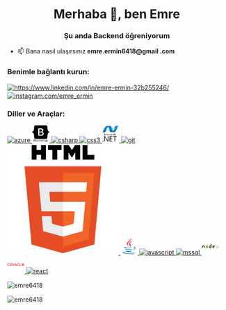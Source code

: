 <h1 align="center">Merhaba 👋, ben Emre</h1>
<h3 align="center">Şu anda Backend öğreniyorum</h3>

- 📫 Bana nasıl ulaşırsınız **emre.ermin6418@gmail .com**

<h3 align="left">Benimle bağlantı kurun:</h3>
<p align="left">
<a href="https://linkedin.com/in/https://www.linkedin .com/in/emre-ermin-32b255246/" target = "blank"><img align = "center" src = "https://raw.githubusercontent.com/rahuldkjain/github-profile-readme-generator/master/ src/images/icons/Social/linked-in-alt.svg" alt = "https://www.linkedin.com/in/emre-ermin-32b255246/" height = "30" genişlik = "40" /> </a>
<a href = "https://instagram.com/instagram.com/emre_ermin" target = "blank"><img align = "center" src = "https://raw.githubusercontent.com/rahuldkjain" /github-profile-readme-generator/master/src/images/icons/Social/instagram.svg" alt = "instagram.com/emre_ermin" height = "30" genişlik = "40" /></a>
</ p>

<h3 align="left">Diller ve Araçlar:</h3>
<p align = "left"> <a href = "https://azure.microsoft.com/en-in/" target = "_blank" rel = "noreferrer"> <img src = "https://www. Vectorlogo.zone/logos/microsoft_azure/microsoft_azure-icon.svg" alt="azure" width="40" height="40"/> </a> <a href="https://getbootstrap.com" target= "_blank" rel = "noreferrer"> <img src = "https://raw.githubusercontent.com/devicons/devicon/master/icons/bootstrap/bootstrap-plain-wordmark.svg" alt = "bootstrap" width = " 40" yükseklik = "40"/> </a> <a href = "https://www.w3schools.com/cs/" target = "_blank" rel = "noreferrer"> <img src = "https:/ /raw.githubusercontent.com/devicons/devicon/master/icons/csharp/csharp-original.svg" alt = "csharp" width = "40" height = "40"/> </a> <a href = "https ://www.w3schools.com/css/" target = "_blank" rel = "noreferrer"> <img src = "https://raw.githubusercontent.com/devicons/devicon/master/icons/css3/css3- orijinal-wordmark.svg" alt = "css3" width = "40" height = "40"/> </a> <a href = "https://dotnet.microsoft.com/" target = "_blank" rel= "noreferrer"> <img src = "https://raw.githubusercontent.com/devicons/devicon/master/icons/dot-net/dot-net-original-wordmark.svg" alt = "dotnet" width = "40 " height = "40"/> </a> <a href = "https://git-scm.com/" target = "_blank" rel = "noreferrer"> <img src = "https://www. Vectorlogo.zone/logos/git-scm/git-scm-icon.svg" alt="git" width="40" height="40"/> </a> <a href="https://www. w3.org/html/" target = "_blank" rel = "noreferrer"> <img src = "https://raw.githubusercontent.com/devicons/devicon/master/icons/html5/html5-original-wordmark.svg " alt = "html5" genişlik = "40" yükseklik = "40"/> </a> <a href = "https://www.java.com" target = "_blank" rel = "noreferrer"> <img src = "https://raw.githubusercontent.com/devicons/devicon/master/icons/java/java-original.svg" alt = "java" width = "40" height = "40"/> </a> <a href = "https://developer.mozilla.org/en-US/docs/Web/JavaScript" target = "_blank" rel = "noreferrer"> <img src = "https://raw.githubusercontent.com /devicons/devicon/master/icons/javascript/javascript-original.svg" alt = "javascript" width = "40" height = "40"/> </a> <a href = "https://www.microsoft.com/en-us/sql-server" target = "_blank " rel = "noreferrer"> <img src = "https://www.svgrepo.com/show/303229/microsoft-sql-server-logo.svg" alt = "mssql" width = "40" height = "40 "/> </a> <a href = "https://nodejs.org" target = "_blank" rel = "noreferrer"> <img src = "https://raw.githubusercontent.com/devicons/devicon/ master/icons/nodejs/nodejs-original-wordmark.svg" alt = "nodejs" width = "40" height = "40"/> </a> <a href = "https://www.oracle.com/ " target = "_blank" rel = "noreferrer"> <img src = "https://raw.githubusercontent.com/devicons/devicon/master/icons/oracle/oracle-original.svg" alt = "oracle" width= "40" height = "40"/> </a> <a href = "https://reactjs.org/" target = "_blank" rel = "noreferrer"> <img src = "https://raw. githubusercontent.com/devicons/devicon/master/icons/react/react-original-wordmark.svg" alt = "react" width = "40" height = "40"/> </a> </p>

<p><img align = "center" src = "https://github-readme-stats.vercel.app/api/top-langs?username=emre6418&show_icons=true&locale=en&layout=compact" alt = "emre6418" /> </p>

<p><img align = "center" src = "https://github-readme-streak-stats.herokuapp.com/?user=emre6418&" alt = "emre6418" /></p>
